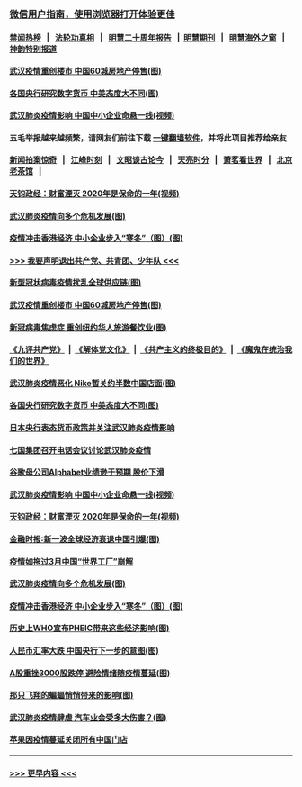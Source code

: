 ### [微信用户指南，使用浏览器打开体验更佳](https://github.com/gfw-breaker/banned-news1/blob/master/indexes/wechat-guide.md?t=0)
#### [禁闻热榜](热点新闻.md?t=0)  &nbsp;&nbsp;|&nbsp;&nbsp; [法轮功真相](https://github.com/gfw-breaker/truth/blob/master/README.md?t=0) &nbsp;&nbsp;|&nbsp;&nbsp; [明慧二十周年报告](https://github.com/gfw-breaker/mh-reports/blob/master/README.md?t=0) &nbsp;&nbsp;|&nbsp;&nbsp;[明慧期刊](https://github.com/gfw-breaker/mh-qikan) &nbsp;&nbsp;|&nbsp;&nbsp; [明慧海外之窗](https://github.com/gfw-breaker/mh-news/blob/master/README.md?t=0) &nbsp;&nbsp;|&nbsp;&nbsp; [神韵特别报道](https://github.com/gfw-breaker/mh-news/blob/master/shenyun.md?t=0)
#### [武汉疫情重创楼市 中国60城房地产停售(图)](../pages/p5/922014.md?t=02060155) 
#### [各国央行研究数字货币 中美态度大不同(图)](../pages/p5/921919.md?t=02060155) 
#### [武汉肺炎疫情影响 中国中小企业命悬一线(视频)](../pages/p5/921909.md?t=02060155) 
#### 五毛举报越来越频繁，请网友们前往下载 [一键翻墙软件](https://github.com/gfw-breaker/ssr-accounts)，并将此项目推荐给亲友
#### [新闻拍案惊奇](https://github.com/gfw-breaker/banned-news1/blob/master/pages/link4.md) &nbsp;&nbsp;|&nbsp;&nbsp; [江峰时刻](https://github.com/gfw-breaker/banned-news1/blob/master/pages/link4.md) &nbsp;&nbsp;|&nbsp;&nbsp; [文昭谈古论今](https://github.com/gfw-breaker/banned-news1/blob/master/pages/link4.md) &nbsp;&nbsp;|&nbsp;&nbsp; [天亮时分](https://github.com/gfw-breaker/banned-news1/blob/master/pages/link4.md) &nbsp;&nbsp;|&nbsp;&nbsp; [萧茗看世界](https://github.com/gfw-breaker/banned-news1/blob/master/pages/link4.md) &nbsp;&nbsp;|&nbsp;&nbsp; [北京老茶馆](https://github.com/gfw-breaker/banned-news1/blob/master/pages/link4.md) &nbsp;&nbsp;|&nbsp;&nbsp; 
#### [天钧政经：财富湮灭 2020年是保命的一年(视频)](../pages/p5/921904.md?t=02060155) 
#### [武汉肺炎疫情向多个危机发展(图)](../pages/p5/921841.md?t=02060155) 
#### [疫情冲击香港经济 中小企业步入“寒冬”（图）(图)](../pages/p5/921817.md?t=02060155) 
#### [>>> 我要声明退出共产党、共青团、少年队 <<<](https://github.com/begood0513/goodnews/blob/master/quit/letter.md) 
#### [新型冠状病毒疫情扰乱全球供应链(图)](../pages/p5/922038.md?t=02060155) 
#### [武汉疫情重创楼市 中国60城房地产停售(图)](../pages/p5/922014.md?t=02060155) 
#### [新冠病毒焦虑症 重创纽约华人旅游餐饮业(图)](../pages/p5/921963.md?t=02060155) 
#### [《九评共产党》](https://github.com/begood0513/9ping.md/blob/master/README.md) &nbsp;|&nbsp; [《解体党文化》](../../../../jtdwh.md/blob/master/README.md)  &nbsp;|&nbsp; [《共产主义的终极目的》](../../../../gczydzjmd.md/blob/master/README.md) &nbsp;|&nbsp; [《魔鬼在统治我们的世界》](../../../../mgztzwmdsj.md/blob/master/README.md) 
#### [武汉肺炎疫情恶化 Nike暂关约半数中国店面(图)](../pages/p5/921960.md?t=02060155) 
#### [各国央行研究数字货币 中美态度大不同(图)](../pages/p5/921919.md?t=02060155) 
#### [日本央行表态货币政策并关注武汉肺炎疫情影响](../pages/p5/921939.md?t=02060155) 
#### [七国集团召开电话会议讨论武汉肺炎疫情](../pages/p5/921938.md?t=02060155) 
#### [谷歌母公司Alphabet业绩逊于预期 股价下滑](../pages/p5/921929.md?t=02060155) 
#### [武汉肺炎疫情影响 中国中小企业命悬一线(视频)](../pages/p5/921909.md?t=02060155) 
#### [天钧政经：财富湮灭 2020年是保命的一年(视频)](../pages/p5/921904.md?t=02060155) 
#### [金融时报∶新一波全球经济衰退中国引爆(图)](../pages/p5/921854.md?t=02060155) 
#### [疫情如拖过3月中国“世界工厂”崩解](../pages/p5/921850.md?t=02060155) 
#### [武汉肺炎疫情向多个危机发展(图)](../pages/p5/921841.md?t=02060155) 
#### [疫情冲击香港经济 中小企业步入“寒冬”（图）(图)](../pages/p5/921817.md?t=02060155) 
#### [历史上WHO宣布PHEIC带来这些经济影响(图)](../pages/p5/921805.md?t=02060155) 
#### [人民币汇率大跌 中国央行下一步的意图(图)](../pages/p5/921801.md?t=02060155) 
#### [A股重挫3000股跌停 避险情绪随疫情蔓延(图)](../pages/p5/921782.md?t=02060155) 
#### [那只飞翔的蝙蝠悄悄带来的影响(图)](../pages/p5/921724.md?t=02060155) 
#### [武汉肺炎疫情肆虐 汽车业会受多大伤害？(图)](../pages/p5/921740.md?t=02060155) 
#### [苹果因疫情蔓延关闭所有中国门店](../pages/p5/921743.md?t=02060155) 

----
#### [ >>> 更早内容 <<< ](../indexes/p5-earlier.md)
